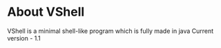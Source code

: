 # About VShell
VShell is a minimal shell-like program which is fully made in java
Current version - 1.1
